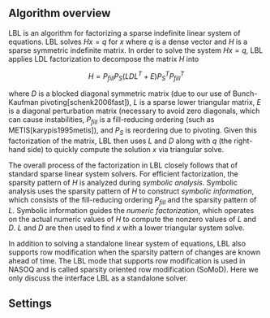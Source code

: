 ## Algorithm overview
LBL is an algorithm for factorizing a sparse indefinite linear system of equations. 
LBL solves $Hx=q$ for $x$ where $q$ is a dense vector and $H$ is a sparse symmetric indefinite matrix. 
In order to solve the system $Hx = q$, LBL applies LDL factorization to decompose the matrix $H$ into

$$H = P_{fill} P_{S} (LDL^{T} + E) P_{S}^{T} P_{fill}^{T}$$

where $D$ is a blocked diagonal symmetric matrix (due to our use of Bunch-Kaufman pivoting[schenk2006fast]), $L$ is a sparse lower triangular matrix, $E$ is a diagonal perturbation matrix (necessary to avoid zero diagonals, which can cause instabilities, $P_{fill}$ is a fill-reducing ordering (such as METIS[karypis1995metis]), and $P_S$ is reordering due to pivoting. Given this factorization of the matrix, LBL then uses $L$ and $D$ along with $q$ (the right-hand side) to quickly compute the solution $x$ via triangular solve.


The overall process of the factorization in LBL closely follows that of standard sparse linear system solvers.  For efficient factorization, the sparsity pattern of $H$ is analyzed during *symbolic analysis*. Symbolic analysis uses the sparsity pattern of $H$ to construct *symbolic information*, which consists of the fill-reducing ordering $P_{fill}$ and the sparsity pattern of $L$.  Symbolic information guides the *numeric factorization*, which operates on the actual numeric values of $H$ to compute the nonzero values of $L$ and $D$. $L$ and $D$ are then used to find $x$ with a lower triangular system solve. 

In addition to solving a standalone linear system of equations, LBL also supports row modification when the sparsity pattern of changes are known ahead of time. The LBL mode that supports row modification is used in NASOQ and is called sparsity oriented row modification (SoMoD). Here we only discuss the interface LBL as a standalone solver. 

## Settings




